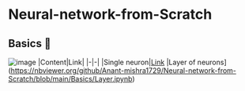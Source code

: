 # Neural-network-from-Scratch

## Basics 🥚
![image](https://mermaid.ink/img/pako:eNotT81qhDAQfpVhiri2iZi1tkuge1h6KRQPbaEHs4eoSVfQuGhCWcRTH7Cv1Oh2BoZh5vvhm7Dqa4Ucg2BqTGM5TKE9qU6FPNT9oEYbznMQCLO0bvvv6iQHC69vwoCvAysEHhg8ARN4BEr3kLPr68WcnS3WyYGRLUnJ_ZFS-GRQJPE2I0mcZoQmcUZYvFu4dJ-zjdfLlRt6A_86vz-bVQRuPTX-gDtvGnlDf3-MH7LI-0ZX5GgvrfL-oJu25Te6LNNyhwQ7NXSyqX3IaQEKXAMK5H6tlZautQKFmT1UOtu_X0yF3A5OEXTnWlr13MivQXbItWxHNf8BwsFbcg?type=png)
|Content|Link|
|-|-|
|Single neuron|[Link](https://nbviewer.org/github/Anant-mishra1729/Neural-network-from-Scratch/blob/main/Basics/Single%20neuron.ipynb)
|Layer of neurons](https://nbviewer.org/github/Anant-mishra1729/Neural-network-from-Scratch/blob/main/Basics/Layer.ipynb)
